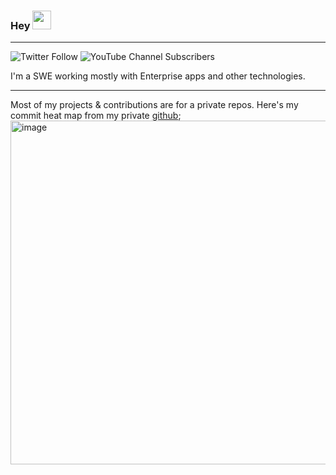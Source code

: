 ### Hey <img src="https://raw.githubusercontent.com/MartinHeinz/MartinHeinz/master/wave.gif" width="30px" /> 

---

![Twitter Follow](https://img.shields.io/twitter/follow/techieinprague?style=social)
![YouTube Channel Subscribers](https://img.shields.io/youtube/channel/subscribers/UCFTHD9Uo4Wh1bz-smkcfIPQ?label=Subscribe)

I'm a SWE working mostly with Enterprise apps and other technologies. 

---

Most of my projects & contributions are for a private repos. Here's my commit heat map from my private [github](https://github.com/ahzlah);
<img width="2556" height="550" alt="image" src="https://github.com/user-attachments/assets/f12151a0-90a0-4aa6-a351-9314c0b853f2" />



<!--
**techieinprague/techieinprague** is a ✨ _special_ ✨ repository because its `README.md` (this file) appears on your GitHub profile.

Here are some ideas to get you started:

- 🔭 I’m currently working on ...
- 🌱 I’m currently learning ...
- 👯 I’m looking to collaborate on ...
- 🤔 I’m looking for help with ...
- 💬 Ask me about ...
- 📫 How to reach me: ...
- 😄 Pronouns: ...
- ⚡ Fun fact: ...
-->
